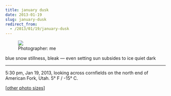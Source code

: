 ```yaml
---
title: january dusk
date: 2013-01-19
slug: january-dusk
redirect_from:
  - /2013/01/19/january-dusk
---
```


<figure>
<img src="https://farm9.staticflickr.com/8493/8395876797_8cea8f380b_z.jpg" />
<figcaption>Photographer: me</figcaption>
</figure>

<p class="haiku">blue snow stillness, bleak &mdash; 
even setting sun subsides
to ice quiet dark</p>

<hr>
5:30 pm, Jan 19, 2013, looking across cornfields on the north end of American Fork, Utah. 5° F / -15° C.

[[other photo sizes](https://www.flickr.com/photos/daniel_hardman/8395876797/sizes/l)]